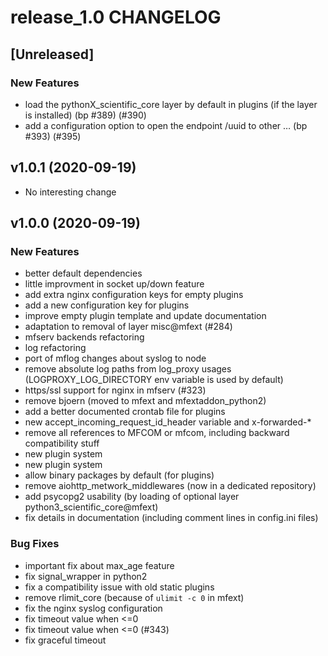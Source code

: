 # release_1.0 CHANGELOG


## [Unreleased]

### New Features
- load the pythonX_scientific_core layer by default in plugins (if the layer is installed) (bp #389) (#390)
- add a configuration option to open the endpoint /uuid to other … (bp #393) (#395)






## v1.0.1 (2020-09-19)

- No interesting change


## v1.0.0 (2020-09-19)

### New Features
- better default dependencies
- little improvment in socket up/down feature
- add extra nginx configuration keys for empty plugins
- add a new configuration key for plugins
- improve empty plugin template and update documentation
- adaptation to removal of layer misc@mfext (#284)
- mfserv backends refactoring
- log refactoring
- port of mflog changes about syslog to node
- remove absolute log paths from log_proxy usages (LOGPROXY_LOG_DIRECTORY env variable is used by default)
- https/ssl support for nginx in mfserv (#323)
- remove bjoern (moved to mfext and mfextaddon_python2)
- add a better documented crontab file for plugins
- new accept_incoming_request_id_header variable and x-forwarded-*
- remove all references to MFCOM or mfcom, including backward compatibility stuff
- new plugin system
- new plugin system
- allow binary packages by default (for plugins)
- remove aiohttp_metwork_middlewares (now in a dedicated repository)
- add psycopg2 usability (by loading of optional layer python3_scientific_core@mfext)
- fix details in documentation (including comment lines in config.ini files)


### Bug Fixes
- important fix about max_age feature
- fix signal_wrapper in python2
- fix a compatibility issue with old static plugins
- remove rlimit_core (because of `ulimit -c 0` in mfext)
- fix the nginx syslog configuration
- fix timeout value when <=0
- fix timeout value when <=0 (#343)
- fix graceful timeout





